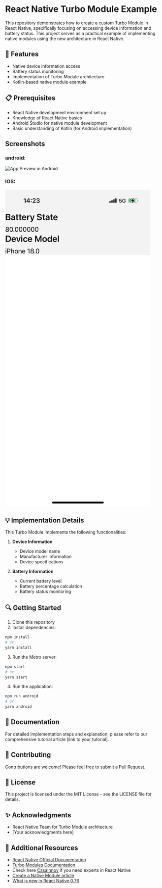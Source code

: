 # React Native Turbo Module Example

This repository demonstrates how to create a custom Turbo Module in React Native, specifically focusing on accessing device information and battery status. This project serves as a practical example of implementing native modules using the new architecture in React Native.

## 🚀 Features

- Native device information access
- Battery status monitoring
- Implementation of Turbo Module architecture
- Kotlin-based native module example

## 📋 Prerequisites

- React Native development environment set up
- Knowledge of React Native basics
- Android Studio for native module development
- Basic understanding of Kotlin (for Android implementation)

## Screenshots
### android:
![App Preview in Android](./screenshots/newArchitecture_android_rn.gif)


### IOS:

![App Preview in Ios](./screenshots/newArchitecture_ios.png)




## 💡 Implementation Details

This Turbo Module implements the following functionalities:

1. **Device Information**
   - Device model name
   - Manufacturer information
   - Device specifications

2. **Battery Information**
   - Current battery level
   - Battery percentage calculation
   - Battery status monitoring

## 🔍 Getting Started

1. Clone this repository
2. Install dependencies:
```bash
npm install
# or
yarn install
```
3. Run the Metro server:
```bash
npm start
# or
yarn start
```
4. Run the application:
```bash
npm run android
# or
yarn android
```

## 📖 Documentation

For detailed implementation steps and explanation, please refer to our comprehensive tutorial article [link to your tutorial].

## 🤝 Contributing

Contributions are welcome! Please feel free to submit a Pull Request.

## 📝 License

This project is licensed under the MIT License - see the LICENSE file for details.

## ✨ Acknowledgments

- React Native Team for Turbo Module architecture
- [Your acknowledgments here]

## 🔗 Additional Resources

- [React Native Official Documentation](https://reactnative.dev/docs/the-new-architecture/pillars-turbomodules)
- [Turbo Modules Documentation](https://reactnative.dev/docs/the-new-architecture/pillars-turbomodules)
- Check here [CasaInnov](https://casainnov.com/) if you need experts in React Native
- [ Create a Native Module article]( https://medium.com/@malikchohra/build-for-scale-create-native-android-and-ios-module-in-react-native-prepare-react-native-app-09d615ba2450
)
- [What is new in React Native 0.76](https://casainnov.com/react-native-076-and-the-new-architecture-why-is-the-most-exciting-release-yet)
